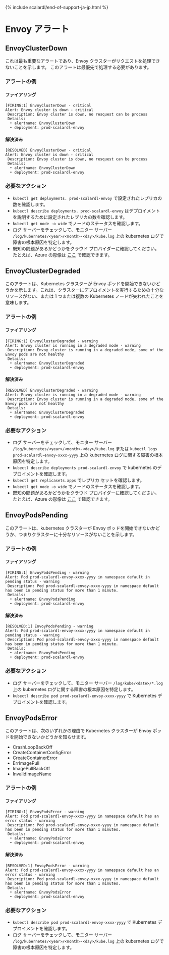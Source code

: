 {% include scalardl/end-of-support-ja-jp.html %}

# Envoy アラート

## EnvoyClusterDown

これは最も重要なアラートであり、Envoy クラスターがリクエストを処理できないことを示します。 このアラートは最優先で処理する必要があります。

### アラートの例

#### ファイアリング

```
[FIRING:1] EnvoyClusterDown - critical
Alert: Envoy cluster is down - critical
 Description: Envoy cluster is down, no resquest can be process
 Details:
  • alertname: EnvoyClusterDown
  • deployment: prod-scalardl-envoy
```

#### 解決済み

```
[RESOLVED] EnvoyClusterDown - critical
Alert: Envoy cluster is down - critical
 Description: Envoy cluster is down, no resquest can be process
 Details:
  • alertname: EnvoyClusterDown
  • deployment: prod-scalardl-envoy
```

### 必要なアクション

* `kubectl get deployments. prod-scalardl-envoy` で設定されたレプリカの数を確認します。
* `kubectl describe deployments. prod-scalardl-envoy` はデプロイメントを説明するために設定されたレプリカの数を確認します。
* `kubectl get node -o wide` でノードのステータスを確認します。
* ログ サーバーをチェックして、モニター サーバー `/log/kubernetes/<year>/<month>-<day>/kube.log` 上の kubernetes ログで障害の根本原因を特定します。
* 既知の問題があるかどうかをクラウド プロバイダーに確認してください。 たとえば、Azure の彫像は [ここ](https://status.azure.com/en-us/status) で確認できます。

## EnvoyClusterDegraded

このアラートは、Kubernetes クラスターが Envoy ポッドを開始できないかどうかを示します。これは、クラスターにデプロイメントを実行するための十分なリソースがない、または 1 つまたは複数の Kubernetes ノードが失われたことを意味します。

### アラートの例

#### ファイアリング

```
[FIRING:1] EnvoyClusterDegraded - warning
Alert: Envoy cluster is running in a degraded mode - warning
 Description: Envoy cluster is running in a degraded mode, some of the Envoy pods are not healthy
 Details:
  • alertname: EnvoyClusterDegraded
  • deployment: prod-scalardl-envoy
```

#### 解決済み

```
[RESOLVED] EnvoyClusterDegraded - warning
Alert: Envoy cluster is running in a degraded mode - warning
 Description: Envoy cluster is running in a degraded mode, some of the Envoy pods are not healthy
 Details:
  • alertname: EnvoyClusterDegraded
  • deployment: prod-scalardl-envoy
```

### 必要なアクション

* ログ サーバーをチェックして、モニター サーバー `/log/kubernetes/<year>/<month>-<day>/kube.log` または  `kubectl logs prod-scalardl-envoy-xxxx-yyyy`  上の kubernetes ログに関する障害の根本原因を特定します。
* `kubectl describe deployments prod-scalardl-envoy` で kubernetes のデプロイメントを確認します。
* `kubectl get replicasets.apps` でレプリカ セットを確認します。
* `kubectl get node -o wide` でノードのステータスを確認します。
* 既知の問題があるかどうかをクラウド プロバイダーに確認してください。 たとえば、Azure の彫像は [ここ](https://status.azure.com/en-us/status) で確認できます。

## EnvoyPodsPending

このアラートは、kubernetes クラスターが Envoy ポッドを開始できないかどうか、つまりクラスターに十分なリソースがないことを示します。

### アラートの例

#### ファイアリング

```
[FIRING:1] EnvoyPodsPending - warning
Alert: Pod prod-scalardl-envoy-xxxx-yyyy in namespace default in pending status - warning
 Description: Pod prod-scalardl-envoy-xxxx-yyyy in namespace default has been in pending status for more than 1 minute.
 Details:
  • alertname: EnvoyPodsPending
  • deployment: prod-scalardl-envoy
```

#### 解決済み

```
[RESOLVED:1] EnvoyPodsPending - warning
Alert: Pod prod-scalardl-envoy-xxxx-yyyy in namespace default in pending status - warning
 Description: Pod prod-scalardl-envoy-xxxx-yyyy in namespace default has been in pending status for more than 1 minute.
 Details:
  • alertname: EnvoyPodsPending
  • deployment: prod-scalardl-envoy
```

### 必要なアクション

* ログ サーバーをチェックして、モニター サーバー `/log/kube/<date>/*.log` 上の kubernetes ログに関する障害の根本原因を特定します。
* `kubectl describe pod prod-scalardl-envoy-xxxx-yyyy` で Kubernetes デプロイメントを確認します。

## EnvoyPodsError

このアラートは、次のいずれかの理由で Kubernetes クラスターが Envoy ポッドを開始できないかどうかを知らせます。

* CrashLoopBackOff
* CreateContainerConfigError
* CreateContainerError
* ErrImagePull
* ImagePullBackOff
* InvalidImageName

### アラートの例

#### ファイアリング

```
[FIRING:1] EnvoyPodsError - warning
Alert: Pod prod-scalardl-envoy-xxxx-yyyy in namespace default has an error status - warning
 Description: Pod prod-scalardl-envoy-xxxx-yyyy in namespace default has been in pending status for more than 1 minutes.
 Details:
  • alertname: EnvoyPodsError
  • deployment: prod-scalardl-envoy
```

#### 解決済み

```
[RESOLVED:1] EnvoyPodsError - warning
Alert: Pod prod-scalardl-envoy-xxxx-yyyy in namespace default has an error status - warning
 Description: Pod prod-scalardl-envoy-xxxx-yyyy in namespace default has been in pending status for more than 1 minutes.
 Details:
  • alertname: EnvoyPodsError
  • deployment: prod-scalardl-envoy
```

### 必要なアクション

* `kubectl describe pod prod-scalardl-envoy-xxxx-yyyy` で Kubernetes デプロイメントを確認します。
* ログ サーバーをチェックして、モニター サーバー `/log/kubernetes/<year>/<month>-<day>/kube.log` 上の kubernetes ログで障害の根本原因を特定します。
